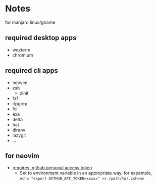 Notes
====

for manjaro linux/gnome

required desktop apps
---

- wezterm
- chromium

required cli apps
---

- neovim
- zsh
  - zinit
- fzf
- ripgrep
- fd
- exa
- delta
- bat
- direnv
- lazygit
- ...

for neovim
---

* [requires: github personal access token](https://docs.github.com/ja/github/authenticating-to-github/creating-a-personal-access-token)
  * Set to environment variable in an appropriate way. for expample, ```echo "export GITHUB_API_TOKEN=xxxxx" >> /path/to/.zshenv```

